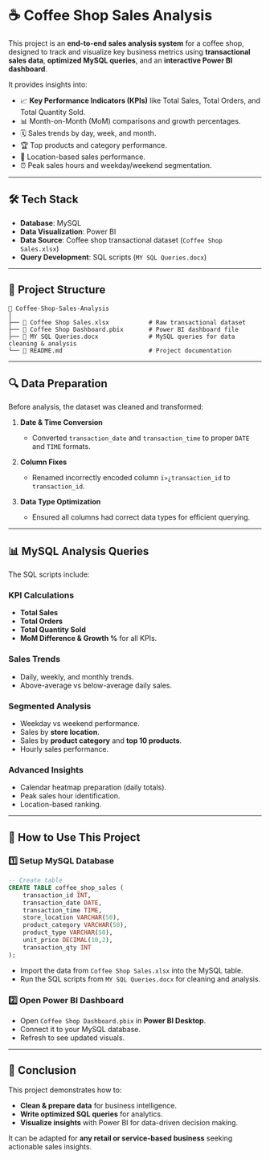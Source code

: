 
# ☕ Coffee Shop Sales Analysis
This project is an **end-to-end sales analysis system** for a coffee shop, designed to track and visualize key business metrics using **transactional sales data**, **optimized MySQL queries**, and an **interactive Power BI dashboard**.

It provides insights into:

* 📈 **Key Performance Indicators (KPIs)** like Total Sales, Total Orders, and Total Quantity Sold.
* 📊 Month-on-Month (MoM) comparisons and growth percentages.
* 🗓 Sales trends by day, week, and month.
* 🏆 Top products and category performance.
* 📍 Location-based sales performance.
* ⏰ Peak sales hours and weekday/weekend segmentation.


---

## 🛠 Tech Stack

* **Database**: MySQL
* **Data Visualization**: Power BI
* **Data Source**: Coffee shop transactional dataset (`Coffee Shop Sales.xlsx`)
* **Query Development**: SQL scripts (`MY SQL Queries.docx`)

---

## 📂 Project Structure

```
📁 Coffee-Shop-Sales-Analysis
│
├── 📄 Coffee Shop Sales.xlsx           # Raw transactional dataset
├── 📄 Coffee Shop Dashboard.pbix       # Power BI dashboard file
├── 📄 MY SQL Queries.docx              # MySQL queries for data cleaning & analysis
└── 📄 README.md                        # Project documentation
```

---

## 🔍 Data Preparation

Before analysis, the dataset was cleaned and transformed:

1. **Date & Time Conversion**

   * Converted `transaction_date` and `transaction_time` to proper `DATE` and `TIME` formats.
2. **Column Fixes**

   * Renamed incorrectly encoded column `ï»¿transaction_id` to `transaction_id`.
3. **Data Type Optimization**

   * Ensured all columns had correct data types for efficient querying.

---

## 📊 MySQL Analysis Queries

The SQL scripts include:

### **KPI Calculations**

* **Total Sales**
* **Total Orders**
* **Total Quantity Sold**
* **MoM Difference & Growth %** for all KPIs.

### **Sales Trends**

* Daily, weekly, and monthly trends.
* Above-average vs below-average daily sales.

### **Segmented Analysis**

* Weekday vs weekend performance.
* Sales by **store location**.
* Sales by **product category** and **top 10 products**.
* Hourly sales performance.

### **Advanced Insights**

* Calendar heatmap preparation (daily totals).
* Peak sales hour identification.
* Location-based ranking.

---

## 🚀 How to Use This Project

### **1️⃣ Setup MySQL Database**

```sql
-- Create table
CREATE TABLE coffee_shop_sales (
    transaction_id INT,
    transaction_date DATE,
    transaction_time TIME,
    store_location VARCHAR(50),
    product_category VARCHAR(50),
    product_type VARCHAR(50),
    unit_price DECIMAL(10,2),
    transaction_qty INT
);
```

* Import the data from `Coffee Shop Sales.xlsx` into the MySQL table.
* Run the SQL scripts from `MY SQL Queries.docx` for cleaning and analysis.

### **2️⃣ Open Power BI Dashboard**

* Open `Coffee Shop Dashboard.pbix` in **Power BI Desktop**.
* Connect it to your MySQL database.
* Refresh to see updated visuals.


---

## 📢 Conclusion

This project demonstrates how to:

* **Clean & prepare data** for business intelligence.
* **Write optimized SQL queries** for analytics.
* **Visualize insights** with Power BI for data-driven decision making.

It can be adapted for **any retail or service-based business** seeking actionable sales insights.

